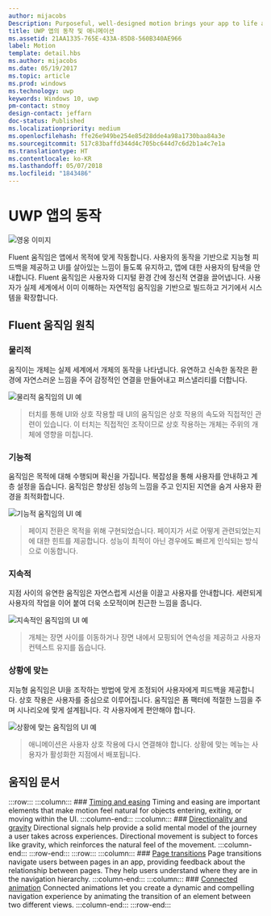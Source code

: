 ```yaml
---
author: mijacobs
Description: Purposeful, well-designed motion brings your app to life and makes the experience feel crafted and polished. Help users understand context changes, and tie experiences together with visual transitions.
title: UWP 앱의 동작 및 애니메이션
ms.assetid: 21AA1335-765E-433A-85D8-560B340AE966
label: Motion
template: detail.hbs
ms.author: mijacobs
ms.date: 05/19/2017
ms.topic: article
ms.prod: windows
ms.technology: uwp
keywords: Windows 10, uwp
pm-contact: stmoy
design-contact: jeffarn
doc-status: Published
ms.localizationpriority: medium
ms.openlocfilehash: ffe26e949be254e85d28dde4a98a1730baa84a3e
ms.sourcegitcommit: 517c83baffd344d4c705bc644d7c6d2b1a4c7e1a
ms.translationtype: HT
ms.contentlocale: ko-KR
ms.lasthandoff: 05/07/2018
ms.locfileid: "1843486"
---
```

# <a name="motion-for-uwp-apps"></a>UWP 앱의 동작

![영웅 이미지](images/header-motion2.svg)

Fluent 움직임은 앱에서 목적에 맞게 작동합니다. 사용자의 동작을 기반으로 지능형 피드백을 제공하고 UI를 살아있는 느낌이 들도록 유지하고, 앱에 대한 사용자의 탐색을 안내합니다. Fluent 움직임은 사용자와 디지털 환경 간에 정신적 연결을 끌어냅니다. 사용자가 실제 세계에서 이미 이해하는 자연적임 움직임을 기반으로 빌드하고 거기에서 시스템을 확장합니다.

## <a name="fluent-motion-principles"></a>Fluent 움직임 원칙

### <a name="physical"></a>물리적

움직이는 개체는 실제 세계에서 개체의 동작을 나타냅니다. 유연하고 신속한 동작은 환경에 자연스러운 느낌을 주어 감정적인 연결을 만들어내고 퍼스낼리티를 더합니다.

![물리적 움직임의 UI 예](images/Physical.gif)
> 터치를 통해 UI와 상호 작용할 때 UI의 움직임은 상호 작용의 속도와 직접적인 관련이 있습니다. 이 터치는 직접적인 조작이므로 상호 작용하는 개체는 주위의 개체에 영향을 미칩니다.

### <a name="functional"></a>기능적

움직임은 목적에 대해 수행되며 확신을 가집니다. 복잡성을 통해 사용자를 안내하고 계층 설정을 돕습니다. 움직임은 향상된 성능의 느낌을 주고 인지된 지연을 숨겨 사용자 환경을 최적화합니다.

![기능적 움직임의 UI 예](images/functional.gif)
> 페이지 전환은 목적을 위해 구현되었습니다. 페이지가 서로 어떻게 관련되었는지에 대한 힌트를 제공합니다. 성능이 최적이 아닌 경우에도 빠르게 인식되는 방식으로 이동합니다.

### <a name="continuous"></a>지속적

지점 사이의 유연한 움직임은 자연스럽게 시선을 이끌고 사용자를 안내합니다. 세련되게 사용자의 작업을 이어 붙여 더욱 소모적이며 친근한 느낌을 줍니다.

![지속적인 움직임의 UI 예](images/continuous3.gif)
> 개체는 장면 사이를 이동하거나 장면 내에서 모핑되어 연속성을 제공하고 사용자 컨텍스트 유지를 돕습니다.

### <a name="contextual"></a>상황에 맞는

지능형 움직임은 UI을 조작하는 방법에 맞게 조정되어 사용자에게 피드백을 제공합니다. 상호 작용은 사용자를 중심으로 이루어집니다. 움직임은 폼 팩터에 적절한 느낌을 주며 시나리오에 맞게 설계됩니다. 각 사용자에게 편안해야 합니다.

![상황에 맞는 움직임의 UI 예](images/Contextual.gif)
> 애니메이션은 사용자 상호 작용에 다시 연결해야 합니다. 상황에 맞는 메뉴는 사용자가 활성화한 지점에서 배포됩니다. 

## <a name="motion-articles"></a>움직임 문서

:::row::: :::column:::
        ### [Timing and easing](timing-and-easing.md)
        Timing and easing are important elements that make motion feel natural for objects entering, exiting, or moving within the UI.
    :::column-end:::
    :::column:::
        ### [Directionality and gravity](directionality-and-gravity.md)
        Directional signals help provide a solid mental model of the journey a user takes across experiences. Directional movement is subject to forces like gravity, which reinforces the natural feel of the movement.
    :::column-end:::
:::row-end::: :::row::: :::column:::
        ### [Page transitions](page-transitions.md)
        Page transitions navigate users between pages in an app, providing feedback about the relationship between pages. They help users understand where they are in the navigation hierarchy.
    :::column-end:::
    :::column:::
        ### [Connected animation](connected-animation.md)
        Connected animations let you create a dynamic and compelling navigation experience by animating the transition of an element between two different views.
    :::column-end:::
:::row-end:::
